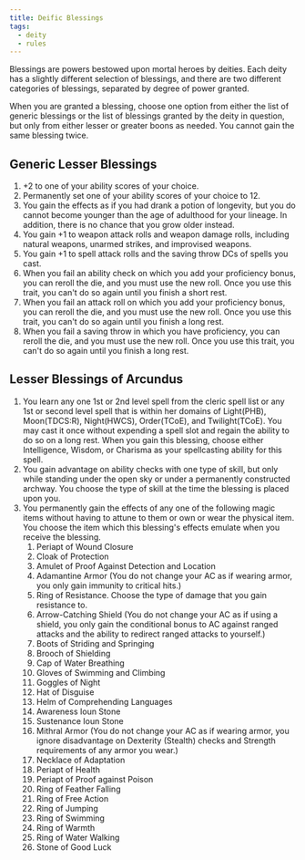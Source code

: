 ```yaml
---
title: Deific Blessings
tags:
  - deity
  - rules
---
```


Blessings are powers bestowed upon mortal heroes by deities. Each deity has a slightly different selection of blessings, and there are two different categories of blessings, separated by degree of power granted.

When you are granted a blessing, choose one option from either the list of generic blessings or the list of blessings granted by the deity in question, but only from either lesser or greater boons as needed. You cannot gain the same blessing twice.

## Generic Lesser Blessings

1. +2 to one of your ability scores of your choice.
2. Permanently set one of your ability scores of your choice to 12.
3. You gain the effects as if you had drank a potion of longevity, but you do cannot become younger than the age of adulthood for your lineage. In addition, there is no chance that you grow older instead.
4. You gain +1 to weapon attack rolls and weapon damage rolls, including natural weapons, unarmed strikes, and improvised weapons.
5. You gain +1 to spell attack rolls and the saving throw DCs of spells you cast.
6. When you fail an ability check on which you add your proficiency bonus, you can reroll the die, and you must use the new roll. Once you use this trait, you can't do so again until you finish a short rest.
7. When you fail an attack roll on which you add your proficiency bonus, you can reroll the die, and you must use the new roll. Once you use this trait, you can't do so again until you finish a long rest.
8. When you fail a saving throw in which you have proficiency, you can reroll the die, and you must use the new roll. Once you use this trait, you can't do so again until you finish a long rest.

## Lesser Blessings of Arcundus

1. You learn any one 1st or 2nd level spell from the cleric spell list or any 1st or second level spell that is within her domains of Light(PHB), Moon(TDCS:R), Night(HWCS), Order(TCoE), and Twilight(TCoE). You may cast it once without expending a spell slot and regain the ability to do so on a long rest. When you gain this blessing, choose either Intelligence, Wisdom, or Charisma as your spellcasting ability for this spell.
2. You gain advantage on ability checks with one type of skill, but only while standing under the open sky or under a permanently constructed archway. You choose the type of skill at the time the blessing is placed upon you.
3. You permanently gain the effects of any one of the following magic items without having to attune to them or own or wear the physical item. You choose the item which this blessing's effects emulate when you receive the blessing.
	1. Periapt of Wound Closure
	2. Cloak of Protection
	3. Amulet of Proof Against Detection and Location
	4. Adamantine Armor (You do not change your AC as if wearing armor, you only gain immunity to critical hits.)
	5. Ring of Resistance. Choose the type of damage that you gain resistance to.
	6. Arrow-Catching Shield (You do not change your AC as if using a shield, you only gain the conditional bonus to AC against ranged attacks and the ability to redirect ranged attacks to yourself.)
	7. Boots of Striding and Springing
	8. Brooch of Shielding
	9. Cap of Water Breathing
	10. Gloves of Swimming and Climbing
	11. Goggles of Night
	12. Hat of Disguise
	13. Helm of Comprehending Languages
	14. Awareness Ioun Stone
	15. Sustenance Ioun Stone
	16. Mithral Armor (You do not change your AC as if wearing armor, you ignore disadvantage on Dexterity (Stealth) checks and Strength requirements of any armor you wear.)
	17. Necklace of Adaptation
	18. Periapt of Health
	19. Periapt of Proof against Poison
	20. Ring of Feather Falling
	21. Ring of Free Action
	22. Ring of Jumping
	23. Ring of Swimming
	24. Ring of Warmth
	25. Ring of Water Walking
	26. Stone of Good Luck

